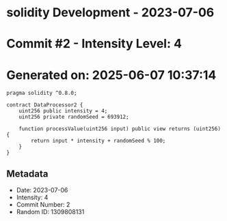 ﻿# solidity Development - 2023-07-06
# Commit #2 - Intensity Level: 4
# Generated on: 2025-06-07 10:37:14
```solidity
pragma solidity ^0.8.0;

contract DataProcessor2 {
    uint256 public intensity = 4;
    uint256 private randomSeed = 693912;

    function processValue(uint256 input) public view returns (uint256) {
        return input * intensity + randomSeed % 100;
    }
}
```
## Metadata
- Date: 2023-07-06
- Intensity: 4
- Commit Number: 2
- Random ID: 1309808131

